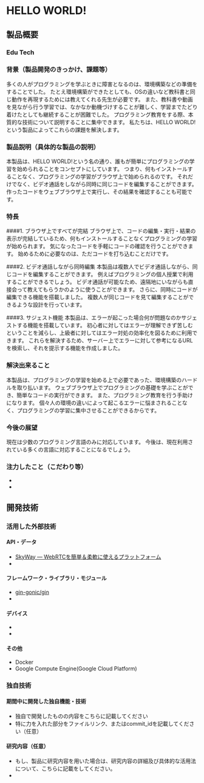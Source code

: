# HELLO WORLD!
## 製品概要
### Edu Tech

### 背景（製品開発のきっかけ、課題等）
多くの人がプログラミングを学ぶときに障害となるのは、環境構築などの準備をすることでした。
たとえ環境構築ができたとしても、OSの違いなど教科書と同じ動作を再現するためには教えてくれる先生が必要です。
また、教科書や動画を見ながら行う学習では、なかなか動機づけすることが難しく、学習までたどり着けたとしても継続することが困難でした。
プログラミング教育をする際、本質的な技術について説明することに集中できます。
私たちは、HELLO WORLD!という製品によってこれらの課題を解決します。

### 製品説明（具体的な製品の説明）
本製品は、HELLO WORLD!という名の通り、誰もが簡単にプログラミングの学習を始められることをコンセプトにしています。
つまり、何もインストールすることなく、プログラミングの学習がブラウザ上で始められるのです。
それだけでなく、ビデオ通話をしながら同時に同じコードを編集することができます。
作ったコードをウェブブラウザ上で実行し、その結果を確認することも可能です。

### 特長
####1. ブラウザ上ですべてが完結
ブラウザ上で、コードの編集・実行・結果の表示が完結しているため、何もインストールすることなくプログラミングの学習が始められます。
気になったコードを手軽にコードの確認を行うことができます。
始めるために必要なのは、ただコードを打ち込むことだけです。

####2. ビデオ通話しながら同時編集
本製品は複数人でビデオ通話しながら、同じコードを編集することができます。
例えばプログラミングの個人授業で利用することができるでしょう。
ビデオ通話が可能なため、遠隔地にいながらも直接会って教えてもらうかのように使うことができます。
さらに、同時にコードが編集できる機能を搭載しました。
複数人が同じコードを見て編集することができるような設計を行っています。

####3. サジェスト機能
本製品は、エラーが起こった場合何が問題なのかサジェストする機能を搭載しています。
初心者に対してはエラーが理解できず苦しむということを減らし、上級者に対してはエラー対処の効率化を図るために利用できます。
これらを解決するため、サーバー上でエラーに対して参考になるURLを検索し、それを提示する機能を作成しました。

### 解決出来ること
本製品は、プログラミングの学習を始める上で必要であった、環境構築のハードルを取り払います。
ウェブブラウザ上でプログラミングの基礎を学ぶことができ、簡単なコードの実行ができます。
また、プログラミング教育を行う手助けになります。
個々人の環境の違いによって起こるエラーに悩まされることなく、プログラミングの学習に集中させることができるからです。

### 今後の展望
現在は少数のプログラミング言語のみに対応しています。
今後は、現在利用されている多くの言語に対応することになるでしょう。

### 注力したこと（こだわり等）
*
*

## 開発技術
### 活用した外部技術
#### API・データ
* [SkyWay ― WebRTCを簡単＆柔軟に使えるプラットフォーム](https://nttcom.github.io/skyway/)
*

#### フレームワーク・ライブラリ・モジュール
* [gin-gonic/gin](https://github.com/gin-gonic/gin)
*

#### デバイス
*
*

#### その他
* Docker
* Google Compute Engine(Google Cloud Platform)

### 独自技術
#### 期間中に開発した独自機能・技術
* 独自で開発したものの内容をこちらに記載してください
* 特に力を入れた部分をファイルリンク、またはcommit_idを記載してください（任意）

#### 研究内容（任意）
* もし、製品に研究内容を用いた場合は、研究内容の詳細及び具体的な活用法について、こちらに記載をしてください。
*
